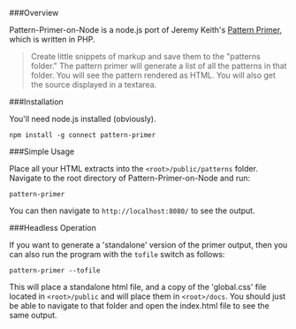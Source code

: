 ###Overview

Pattern-Primer-on-Node is a node.js port of Jeremy Keith's [Pattern Primer](https://github.com/adactio/Pattern-Primer), which is written in PHP.

>Create little snippets of markup and save them to the "patterns folder." The pattern primer will generate a list of all the patterns in that folder. You will see the pattern rendered as HTML. You will also get the source displayed in a textarea.

###Installation

You'll need node.js installed (obviously).

    npm install -g connect pattern-primer

###Simple Usage

Place all your HTML extracts into the `<root>/public/patterns` folder. Navigate to the root directory of Pattern-Primer-on-Node and run:

    pattern-primer

You can then navigate to `http://localhost:8080/` to see the output.

###Headless Operation

If you want to generate a 'standalone' version of the primer output, then you can also run the program with the `tofile` switch as follows:

    pattern-primer --tofile

This will place a standalone html file, and a copy of the 'global.css' file located in `<root>/public` and will place them in `<root>/docs`. You should just be able to navigate to that folder and open the index.html file to see the same output.